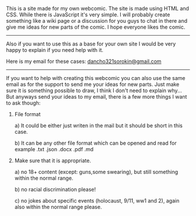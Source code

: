 This is a site made for my own webcomic.
The site is made using HTML and CSS. While there is JavaScript it's very simple.
I will probably create something like a wiki page or a discussion for you guys to 
chat in there and give me ideas for new parts of the comic. I hope everyone likes 
the comic.

_____________________________________________________________________________________________________________________________________________________________________________________

Also if you want to use this as a base for your own site I would be very happy to explain
if you need help with it.

Here is my email for these cases: dancho321sorokin@gmail.com

_____________________________________________________________________________________________________________________________________________________________________________________

If you want to help with creating this webcomic you can also use the same email as for the support to send me your ideas for new parts. Just make sure it is something possible to draw, I think I don't need to explain why... But anyways send your ideas to my email, there is a few more things I want to ask though:

1. File format

   a) It could be either just writen in the mail but it should be short in this case.

   b) It can be any other file format which can be opened and read for example .txt .json .docx .pdf .md

2. Make sure that it is appropriate.
   
   a) no 18+ content (except: guns,some swearing), but still something within the normal range.

   b) no racial discrimination please!

   c) no jokes about specific events (holocaust, 9/11, ww1 and 2), again also within the normal range please.
